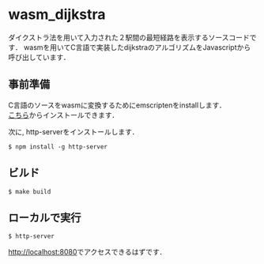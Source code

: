 # wasm_dijkstra
ダイクストラ法を用いて入力された２駅間の最短経路を表示するソースコードです．
wasmを用いてC言語で実装したdijkstraのアルゴリズムをJavascriptから呼び出しています．

## 事前準備
C言語のソースをwasmに変換するためにemscriptenをinstallします．<br>
[こちら](https://emscripten.org/docs/getting_started/downloads.html)からインストールできます．

次に, http-serverをインストールします．
```
$ npm install -g http-server
```

## ビルド
```
$ make build
```

## ローカルで実行
```
$ http-server
```
[http://localhost:8080](http://localhost:8080)でアクセスできるはずです．
